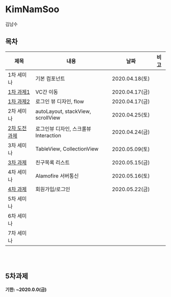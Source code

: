 # KimNamSoo
김남수



## 목차

| 제목 | 내용 | 날짜 | 비고 |
| - | - | - | - |
| 1차 세미나 | 기본 컴포넌트 | 2020.04.18(토) | |
| [1차 과제1](#1차과제1) | VC간 이동 | 2020.04.17(금) | |
| [1차 과제2](#1차과제2) | 로그인 뷰 디자인, flow | 2020.04.17(금) | |
| 2차 세미나 | autoLayout, stackView, scrollView | 2020.04.25(토) | |
| [2차 도전과제](#2차도전과제) | 로그인뷰 디자인, 스크롤뷰 Interaction | 2020.04.24(금) | |
| 3차 세미나 | TableView, CollectionView | 2020.05.09(토) | |
| [3차 과제](#3차과제) | 친구목록 리스트 | 2020.05.15(금) | |
| 4차 세미나 | Alamofire 서버통신 | 2020.05.16(토) | |
| [4차 과제](#4차과제) | 회원가입/로그인 | 2020.05.22(금) | |
| 5차 세미나 |  |  | |
| 6차 세미나 |  |  | |
| 7차 세미나 |  |  | |

<br>

<br>


## 5차과제

__기한: ~2020.0.0(금)__

